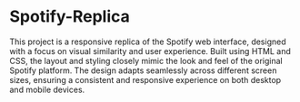 # Spotify-Replica
This project is a responsive replica of the Spotify web interface, designed with a focus on visual similarity and user experience. Built using HTML and CSS, the layout and styling closely mimic the look and feel of the original Spotify platform. The design adapts seamlessly across different screen sizes, ensuring a consistent and responsive experience on both desktop and mobile devices.
